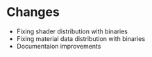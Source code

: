 # Changes

- Fixing shader distribution with binaries
- Fixing material data distribution with binaries
- Documentaion improvements